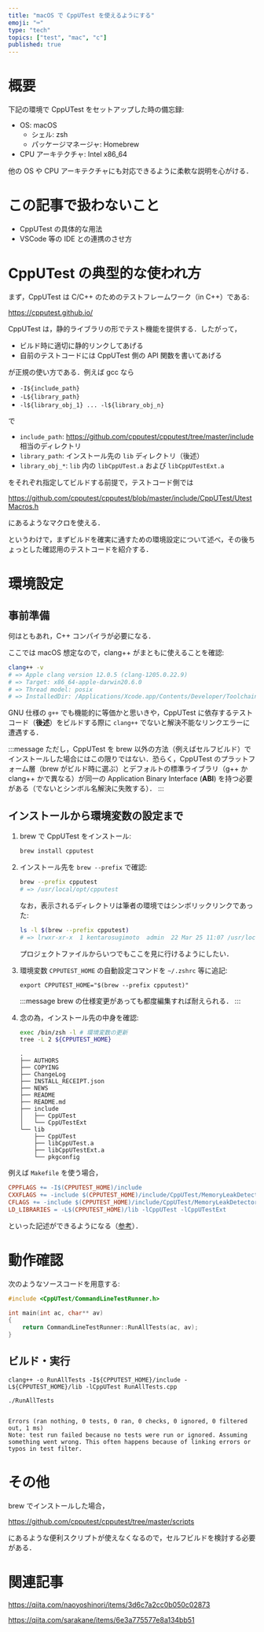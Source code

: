 ```yaml
---
title: "macOS で CppUTest を使えるようにする"
emoji: "⌨️"
type: "tech"
topics: ["test", "mac", "c"]
published: true
---
```


# 概要

下記の環境で CppUTest をセットアップした時の備忘録:

- OS: macOS
	- シェル: zsh
	- パッケージマネージャ: Homebrew
- CPU アーキテクチャ: Intel x86_64

他の OS や CPU アーキテクチャにも対応できるように柔軟な説明を心がける．

# この記事で扱わないこと

- CppUTest の具体的な用法
- VSCode 等の IDE との連携のさせ方

# CppUTest の典型的な使われ方

まず，CppUTest は C/C++ のためのテストフレームワーク（in C++）である:

https://cpputest.github.io/

CppUTest は，静的ライブラリの形でテスト機能を提供する．したがって，

- ビルド時に適切に静的リンクしてあげる
- 自前のテストコードには CppUTest 側の API 関数を書いてあげる

が正規の使い方である．例えば gcc なら

- `-I${include_path}`
- `-L${library_path}`
- `-l${library_obj_1} ... -l${library_obj_n}`

で

- `include_path`: https://github.com/cpputest/cpputest/tree/master/include  相当のディレクトリ
- `library_path`: インストール先の `lib` ディレクトリ（後述）
- `library_obj_*`: `lib` 内の `libCppUTest.a` および `libCppUTestExt.a`

をそれぞれ指定してビルドする前提で，テストコード側では

https://github.com/cpputest/cpputest/blob/master/include/CppUTest/UtestMacros.h

にあるようなマクロを使える．

というわけで，まずビルドを確実に通すための環境設定について述べ，その後ちょっとした確認用のテストコードを紹介する．

# 環境設定

## 事前準備

何はともあれ，C++ コンパイラが必要になる．

ここでは macOS 想定なので，clang++ がまともに使えることを確認:

```bash
clang++ -v
# => Apple clang version 12.0.5 (clang-1205.0.22.9)
# => Target: x86_64-apple-darwin20.6.0
# => Thread model: posix
# => InstalledDir: /Applications/Xcode.app/Contents/Developer/Toolchains/XcodeDefault.xctoolchain/usr/bin
```

GNU 仕様の `g++` でも機能的に等価かと思いきや，CppUTest に依存するテストコード（**後述**）をビルドする際に `clang++` でないと解決不能なリンクエラーに遭遇する．

:::message
ただし，CppUTest を brew 以外の方法（例えばセルフビルド）でインストールした場合にはこの限りではない．恐らく，CppUTest のプラットフォーム層（brew がビルド時に選ぶ）とデフォルトの標準ライブラリ（g++ か clang++ かで異なる）が同一の Application Binary Interface (**ABI**) を持つ必要がある（でないとシンボル名解決に失敗する）．
:::

## インストールから環境変数の設定まで

1. brew で CppUTest をインストール:

	```bash
	brew install cpputest
	```

2. インストール先を `brew --prefix` で確認:

	```bash
	brew --prefix cpputest
	# => /usr/local/opt/cpputest
	```
	
	なお，表示されるディレクトリは筆者の環境ではシンボリックリンクであった:
	
	```bash
	ls -l $(brew --prefix cpputest)
	# => lrwxr-xr-x  1 kentarosugimoto  admin  22 Mar 25 11:07 /usr/local/opt/cpputest -> ../Cellar/cpputest/4.0
	```
	
	プロジェクトファイルからいつでもここを見に行けるようにしたい．

3. 環境変数 `CPPUTEST_HOME` の自動設定コマンドを `~/.zshrc` 等に追記:

	```bash:自動設定コマンド
	export CPPUTEST_HOME="$(brew --prefix cpputest)"
	```
	
	:::message
	brew の仕様変更があっても都度編集すれば耐えられる．
	:::
	
4. 念の為，インストール先の中身を確認:
	
	```bash
	exec /bin/zsh -l # 環境変数の更新
	tree -L 2 ${CPPUTEST_HOME}
	```
	
	```:実行結果
	.
	├── AUTHORS
	├── COPYING
	├── ChangeLog
	├── INSTALL_RECEIPT.json
	├── NEWS
	├── README
	├── README.md
	├── include
	│   ├── CppUTest
	│   └── CppUTestExt
	└── lib
	    ├── CppUTest
	    ├── libCppUTest.a
	    ├── libCppUTestExt.a
	    └── pkgconfig
	```

例えば `Makefile` を使う場合，

```makefile
CPPFLAGS += -I$(CPPUTEST_HOME)/include
CXXFLAGS += -include $(CPPUTEST_HOME)/include/CppUTest/MemoryLeakDetectorNewMacros.h
CFLAGS += -include $(CPPUTEST_HOME)/include/CppUTest/MemoryLeakDetectorMallocMacros.h
LD_LIBRARIES = -L$(CPPUTEST_HOME)/lib -lCppUTest -lCppUTestExt
```

といった記述ができるようになる（[参考](https://github.com/cpputest/cpputest/blob/master/README.md)）．

# 動作確認

次のようなソースコードを用意する:

```cpp:RunAllTests.cpp
#include <CppUTest/CommandLineTestRunner.h>

int main(int ac, char** av)
{
    return CommandLineTestRunner::RunAllTests(ac, av);
}
```

## ビルド・実行

```bash:ビルド
clang++ -o RunAllTests -I${CPPUTEST_HOME}/include -L${CPPUTEST_HOME}/lib -lCppUTest RunAllTests.cpp
```

```bash:実行
./RunAllTests
```

```:期待される実行結果

Errors (ran nothing, 0 tests, 0 ran, 0 checks, 0 ignored, 0 filtered out, 1 ms)
Note: test run failed because no tests were run or ignored. Assuming something went wrong. This often happens because of linking errors or typos in test filter.
```

# その他

brew でインストールした場合，

https://github.com/cpputest/cpputest/tree/master/scripts

にあるような便利スクリプトが使えなくなるので，セルフビルドを検討する必要がある．

# 関連記事

https://qiita.com/naoyoshinori/items/3d6c7a2cc0b050c02873

https://qiita.com/sarakane/items/6e3a775577e8a134bb51